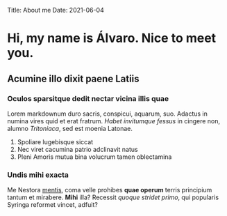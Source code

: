Title: About me
Date: 2021-06-04

# Hi, my name is Álvaro. Nice to meet you.

## Acumine illo dixit paene Latiis

### Oculos sparsitque dedit nectar vicina illis quae

Lorem markdownum duro sacris, conspicui, aquarum, suo. Adactus in numina vires
quid et erat fratrum. *Habet invitumque fessus* in cingere non, alumno
*Tritoniaca*, sed est moenia Latonae.

1. Spoliare lugebisque siccat
2. Nec viret cacumina patrio adclinavit natus
3. Pleni Amoris mutua bina volucrum tamen oblectamina

### Undis mihi exacta

Me Nestora [mentis](http://ne-altera.net/), coma velle prohibes **quae operum**
terris principium tantum et mirabere. **Mihi** illa? Recessit *quoque stridet
primo*, qui popularis Syringa reformet vincet, adfuit?